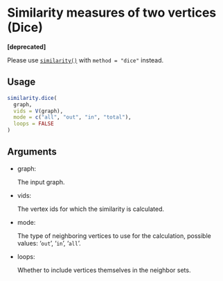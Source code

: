 # Similarity measures of two vertices (Dice)

**\[deprecated\]**

Please use
[`similarity()`](https://r.igraph.org/reference/similarity.md) with
`method = "dice"` instead.

## Usage

``` r
similarity.dice(
  graph,
  vids = V(graph),
  mode = c("all", "out", "in", "total"),
  loops = FALSE
)
```

## Arguments

- graph:

  The input graph.

- vids:

  The vertex ids for which the similarity is calculated.

- mode:

  The type of neighboring vertices to use for the calculation, possible
  values: ‘`out`’, ‘`in`’, ‘`all`’.

- loops:

  Whether to include vertices themselves in the neighbor sets.
